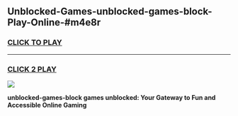
## Unblocked-Games-unblocked-games-block-Play-Online-#m4e8r
<h3>
<a href="https://premium.freeplayer.one?title=unblocked-games-block&ref=27F">CLICK TO PLAY</a></h3>
<hr>

<h3>
<a href="https://premium.freeplayer.one?title=unblocked-games-block&ref=27F">CLICK 2 PLAY</a>
  
</h3>

<a href="https://premium.freeplayer.one?title=unblocked-games-block&ref=27F"><img src="https://clearcache.store/games.png"></a>


**unblocked-games-block games unblocked: Your Gateway to Fun and Accessible Online Gaming**
